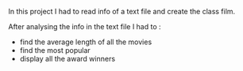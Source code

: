 In this project I had to read info of a text file and create the class film.

After analysing the info in the text file I had to :
- find the average length of all the movies
- find the most popular
- display all the award winners

